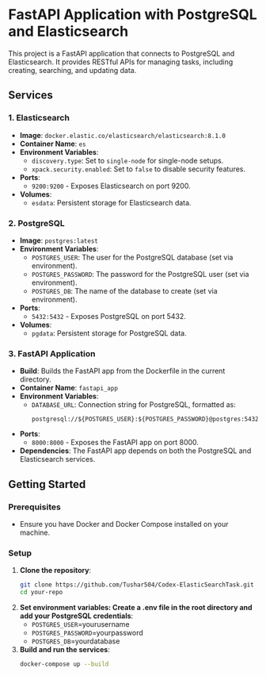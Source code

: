 # FastAPI Application with PostgreSQL and Elasticsearch

This project is a FastAPI application that connects to PostgreSQL and Elasticsearch. It provides RESTful APIs for managing tasks, including creating, searching, and updating data.

## Services

### 1. Elasticsearch

- **Image**: `docker.elastic.co/elasticsearch/elasticsearch:8.1.0`
- **Container Name**: `es`
- **Environment Variables**:
  - `discovery.type`: Set to `single-node` for single-node setups.
  - `xpack.security.enabled`: Set to `false` to disable security features.
- **Ports**: 
  - `9200:9200` - Exposes Elasticsearch on port 9200.
- **Volumes**:
  - `esdata`: Persistent storage for Elasticsearch data.

### 2. PostgreSQL

- **Image**: `postgres:latest`
- **Environment Variables**:
  - `POSTGRES_USER`: The user for the PostgreSQL database (set via environment).
  - `POSTGRES_PASSWORD`: The password for the PostgreSQL user (set via environment).
  - `POSTGRES_DB`: The name of the database to create (set via environment).
- **Ports**: 
  - `5432:5432` - Exposes PostgreSQL on port 5432.
- **Volumes**:
  - `pgdata`: Persistent storage for PostgreSQL data.

### 3. FastAPI Application

- **Build**: Builds the FastAPI app from the Dockerfile in the current directory.
- **Container Name**: `fastapi_app`
- **Environment Variables**:
  - `DATABASE_URL`: Connection string for PostgreSQL, formatted as:
    ```
    postgresql://${POSTGRES_USER}:${POSTGRES_PASSWORD}@postgres:5432/${POSTGRES_DB}
    ```
- **Ports**: 
  - `8000:8000` - Exposes the FastAPI app on port 8000.
- **Dependencies**: The FastAPI app depends on both the PostgreSQL and Elasticsearch services.

## Getting Started

### Prerequisites

- Ensure you have Docker and Docker Compose installed on your machine.

### Setup

1. **Clone the repository**:
   ```bash
   git clone https://github.com/Tushar504/Codex-ElasticSearchTask.git
   cd your-repo
2. **Set environment variables: Create a .env file in the root directory and add your PostgreSQL credentials**:
   - `POSTGRES_USER`=yourusername
   - `POSTGRES_PASSWORD`=yourpassword
   - `POSTGRES_DB`=yourdatabase
3. **Build and run the services**:
   ```bash
   docker-compose up --build
